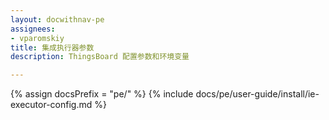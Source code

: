 ```yaml
---
layout: docwithnav-pe
assignees:
- vparomskiy
title: 集成执行器参数
description: ThingsBoard 配置参数和环境变量

---
```


{% assign docsPrefix = "pe/" %}
{% include docs/pe/user-guide/install/ie-executor-config.md %}